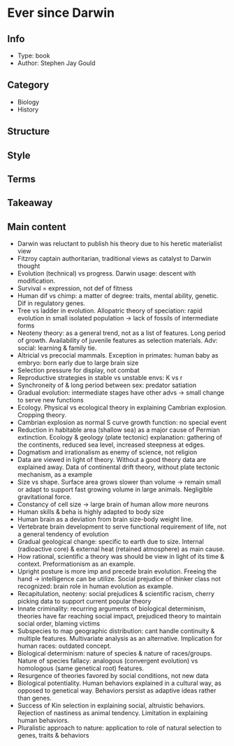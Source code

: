 # Ever since Darwin

## Info
- Type: book
- Author: Stephen Jay Gould

## Category
- Biology
- History

## Structure

## Style

## Terms

## Takeaway

## Main content
- Darwin was reluctant to publish his theory due to his heretic materialist view
- Fitzroy captain authoritarian, traditional views as catalyst to Darwin thought
- Evolution (technical) vs progress. Darwin usage: descent with modification.
- Survival = expression, not def of fitness
- Human dif vs chimp: a matter of degree: traits, mental ability, genetic. Dif in regulatory genes.
- Tree vs ladder in evolution.
Allopatric theory of speciation: rapid evolution in small isolated population -> lack of fossils of intermediate forms
- Neoteny theory: as a general trend, not as a list of features. Long period of growth.
Availability of juvenile features as selection materials. Adv: social: learning & family tie.
- Altricial vs precocial mammals. Exception in primates: human baby as embryo: born early due to large brain size
- Selection pressure for display, not combat
- Reproductive strategies in stable vs unstable envs: K vs r
- Synchroneity of & long period between sex: predator satiation
- Gradual evolution: intermediate stages have other advs -> small change to serve new functions
- Ecology. Physical vs ecological theory in explaining Cambrian explosion. Cropping theory.
- Cambrian explosion as normal S curve growth function: no special event
- Reduction in habitable area (shallow sea) as a major cause of Permian extinction.
Ecology & geology (plate tectonic) explanation: gathering of the continents, reduced sea level, increased steepness at edges.
- Dogmatism and irrationalism as enemy of science, not religion
- Data are viewed in light of theory. Without a good theory data are explained away.
Data of continental drift theory, without plate tectonic mechanism, as a example
- Size vs shape. Surface area grows slower than volume -> remain small or adapt to support fast growing volume in large animals.
Negligible gravitational force.
- Constancy of cell size -> large brain of human allow more neurons
- Human skills & beha is highly adapted to body size
- Human brain as a deviation from brain size-body weight line.
- Vertebrate brain development to serve functional requirement of life, not a general tendency of evolution
- Gradual geological change: specific to earth due to size.
Internal (radioactive core) & external heat (retained atmosphere) as main cause.
- How rational, scientific a theory was should be view in light of its time & context. Preformationism as an example.
- Upright posture is more imp and precede brain evolution. Freeing the hand -> intelligence can be utilize.
Social prejudice of thinker class not recognized: brain role in human evolution as example.
- Recapitulation, neoteny: social prejudices & scientific racism, cherry picking data to support current popular theory
- Innate criminality: recurring arguments of biological determinism, theories have far reaching social impact,
prejudiced theory to maintain social order, blaming victims
- Subspecies to map geographic distribution: cant handle continuity & multiple features.
Multivariate analysis as an alternative. Implication for human races: outdated concept.
- Biological determinism: nature of species & nature of races/groups. 
Nature of species fallacy: analogous (convergent evolution) vs homologous (same genetical root) features.
- Resurgence of theories favored by social conditions, not new data
- Biological potentiality. Human behaviors explained in a cultural way, as opposed to genetical way.
Behaviors persist as adaptive ideas rather than genes.
- Success of Kin selection in explaining social, altruistic behaviors. Rejection of nastiness as animal tendency.
Limitation in explaining human behaviors.
- Pluralistic approach to nature: application to role of natural selection to genes, traits & behaviors
